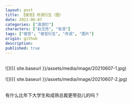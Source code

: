 ```yaml
---
layout: post
title: 【俊哲】舟泯衍生（图）
date: 2021-06-07
categories: ["浪浪钉"]
characters: ["赵泛舟", "张泯"]
tags: ["俊哲", "俊哲衍生", "舟泯", "图片"]
origin: github
description: 
published: true
---
```


<br>
![]({{ site.baseurl }}/assets/media/image/20210607-1.jpg)
<br><br>
![]({{ site.baseurl }}/assets/media/image/20210607-2.jpg)
<br><br>

有什么比年下大学生和成熟总裁更带劲儿的吗？
